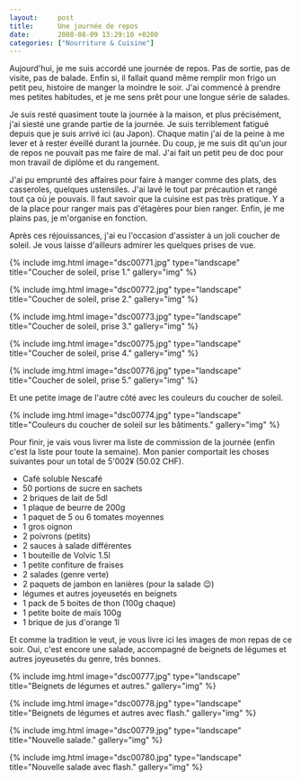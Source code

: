 ```yaml
---
layout:     post
title:      Une journée de repos
date:       2008-08-09 13:29:10 +0200
categories: ["Nourriture & Cuisine"]
---
```


Aujourd'hui, je me suis accordé une journée de repos. Pas de sortie, pas de visite, pas de balade. Enfin si, il
fallait quand même remplir mon frigo un petit peu, histoire de manger la moindre le soir. J'ai commencé à prendre
mes petites habitudes, et je me sens prêt pour une longue série de salades.

<!--more-->

Je suis resté quasiment toute la journée à la maison, et plus précisément, j'ai siesté une grande partie de la
journée. Je suis terriblement fatigué depuis que je suis arrivé ici (au Japon). Chaque matin j'ai de la peine à me
lever et à rester éveillé durant la journée. Du coup, je me suis dit qu'un jour de repos ne pouvait pas me faire de
mal. J'ai fait un petit peu de doc pour mon travail de diplôme et du rangement.

J'ai pu emprunté des affaires pour faire à manger comme des plats, des casseroles, quelques ustensiles. J'ai lavé
le tout par précaution et rangé tout ça où je pouvais. Il faut savoir que la cuisine est pas très pratique. Y a de
la place pour ranger mais pas d'étagères pour bien ranger. Enfin, je me plains pas, je m'organise en fonction.

Après ces réjouissances, j'ai eu l'occasion d'assister à un joli coucher de soleil. Je vous laisse d'ailleurs
admirer les quelques prises de vue.

<!-- /assets/images/posts/2008-08-09-une-journee-de-repos/dsc00771.jpg -->
{% include img.html
    image="dsc00771.jpg"
    type="landscape"
    title="Coucher de soleil, prise 1."
    gallery="img"
%}

<!-- /assets/images/posts/2008-08-09-une-journee-de-repos/dsc00772.jpg -->
{% include img.html
    image="dsc00772.jpg"
    type="landscape"
    title="Coucher de soleil, prise 2."
    gallery="img"
%}

<!-- /assets/images/posts/2008-08-09-une-journee-de-repos/dsc00773.jpg -->
{% include img.html
    image="dsc00773.jpg"
    type="landscape"
    title="Coucher de soleil, prise 3."
    gallery="img"
%}

<!-- /assets/images/posts/2008-08-09-une-journee-de-repos/dsc00775.jpg -->
{% include img.html
    image="dsc00775.jpg"
    type="landscape"
    title="Coucher de soleil, prise 4."
    gallery="img"
%}

<!-- /assets/images/posts/2008-08-09-une-journee-de-repos/dsc00776.jpg -->
{% include img.html
    image="dsc00776.jpg"
    type="landscape"
    title="Coucher de soleil, prise 5."
    gallery="img"
%}

Et une petite image de l'autre côté avec les couleurs du coucher de soleil.

<!-- /assets/images/posts/2008-08-09-une-journee-de-repos/dsc00774.jpg -->
{% include img.html
    image="dsc00774.jpg"
    type="landscape"
    title="Couleurs du coucher de soleil sur les bâtiments."
    gallery="img"
%}

Pour finir, je vais vous livrer ma liste de commission de la journée (enfin c'est la liste pour toute la semaine).
Mon panier comportait les choses suivantes pour un total de 5'002¥ (50.02 CHF).

- Café soluble Nescafé
- 50 portions de sucre en sachets
- 2 briques de lait de 5dl
- 1 plaque de beurre de 200g
- 1 paquet de 5 ou 6 tomates moyennes
- 1 gros oignon
- 2 poivrons (petits)
- 2 sauces à salade différentes
- 1 bouteille de Volvic 1.5l
- 1 petite confiture de fraises
- 2 salades (genre verte)
- 2 paquets de jambon en lanières (pour la salade :wink:)
- légumes et autres joyeusetés en beignets
- 1 pack de 5 boites de thon (100g chaque)
- 1 petite boite de maïs 100g
- 1 brique de jus d'orange 1l

Et comme la tradition le veut, je vous livre ici les images de mon repas de ce soir. Oui, c'est encore une salade,
accompagné de beignets de légumes et autres joyeusetés du genre, très bonnes.

<!-- /assets/images/posts/2008-08-09-une-journee-de-repos/dsc00777.jpg -->
{% include img.html
    image="dsc00777.jpg"
    type="landscape"
    title="Beignets de légumes et autres."
    gallery="img"
%}

<!-- /assets/images/posts/2008-08-09-une-journee-de-repos/dsc00778.jpg -->
{% include img.html
    image="dsc00778.jpg"
    type="landscape"
    title="Beignets de légumes et autres avec flash."
    gallery="img"
%}

<!-- /assets/images/posts/2008-08-09-une-journee-de-repos/dsc00779.jpg -->
{% include img.html
    image="dsc00779.jpg"
    type="landscape"
    title="Nouvelle salade."
    gallery="img"
%}

<!-- /assets/images/posts/2008-08-09-une-journee-de-repos/dsc00780.jpg -->
{% include img.html
    image="dsc00780.jpg"
    type="landscape"
    title="Nouvelle salade avec flash."
    gallery="img"
%}
